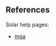 ## References

Solar help pages:

* [mga](http://helix.nih.gov/Documentation/solar-6.6.2-doc/91.appendix_1_text.html#mga)
